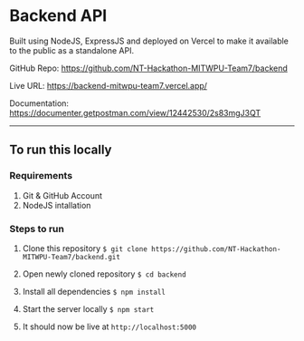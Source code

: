 # Backend API #
Built using NodeJS, ExpressJS and deployed on Vercel to make it available to the public as a standalone API.

GitHub Repo: https://github.com/NT-Hackathon-MITWPU-Team7/backend

Live URL: https://backend-mitwpu-team7.vercel.app/

Documentation: https://documenter.getpostman.com/view/12442530/2s83mgJ3QT

---

## To run this locally ##

### Requirements ####
  1. Git & GitHub Account
  2. NodeJS intallation
 
 ### Steps to run ###
 
  1. Clone this repository 
    `$ git clone https://github.com/NT-Hackathon-MITWPU-Team7/backend.git`
    
   2. Open newly cloned repository 
     `$ cd backend`
     
   3. Install all dependencies
      `$ npm install`
    
   4. Start the server locally
    `$ npm start`
    
   5. It should now be live at 
   `http://localhost:5000`
